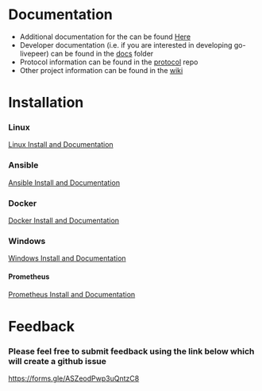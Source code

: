 # Documentation

* Additional documentation for the  can be found [Here](https://github.com/NightWolf92/NightNode_Livepeer_Docs/tree/main/Documentation) 
* Developer documentation (i.e. if you are interested in developing go-livepeer) can be found in the [docs](https://github.com/livepeer/go-livepeer/blob/master/doc) folder
* Protocol information can be found in the [protocol](https://github.com/livepeer/protocol) repo
* Other project information can be found in the [wiki](https://github.com/livepeer/wiki/wiki)


# Installation 

### Linux

[Linux Install and Documentation](https://github.com/NightWolf92/NightNode_Livepeer_Docs/tree/main/Install/Linux)

### Ansible

[Ansible Install and Documentation](https://github.com/NightWolf92/NightNode_Livepeer_Docs/tree/main/Install/Ansible)

### Docker

[Docker Install and Documentation](https://github.com/NightWolf92/NightNode_Livepeer_Docs/tree/main/Install/Docker)

### Windows

[Windows Install and Documentation](https://github.com/NightWolf92/NightNode_Livepeer_Docs/tree/main/Install/Windows)

#### Prometheus

[Prometheus Install and Documentation](https://github.com/NightWolf92/NightNode_Livepeer_Docs/tree/main/Install/Prometheus)

# Feedback

### Please feel free to submit feedback using the link below which will create a github issue
https://forms.gle/ASZeodPwp3uQntzC8
